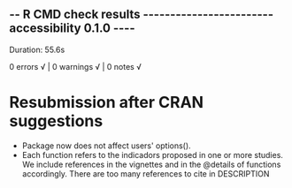 ## -- R CMD check results ------------------------ accessibility 0.1.0 ----
Duration: 55.6s

0 errors √ | 0 warnings √ | 0 notes √

# Resubmission after CRAN suggestions
* Package now does not affect users' options().
* Each function refers to the indicadors proposed in one or more studies. We include references in the vignettes and in the @details of functions accordingly. There are too many references to cite in DESCRIPTION
